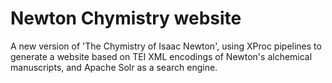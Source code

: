 # Newton Chymistry website

A new version of 'The Chymistry of Isaac Newton', using XProc pipelines to generate a website based on  TEI XML encodings of Newton's alchemical manuscripts, and Apache Solr as a search engine.
